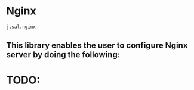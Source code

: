 # Nginx

```python
j.sal.nginx
```

## This library enables the user to configure Nginx server by doing the following:

# TODO: 
